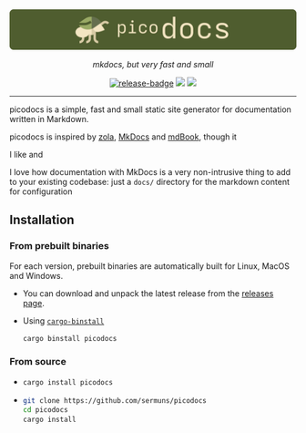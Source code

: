 <a href="https://github.com/sermuns/picodocs">
  <img src="docs/banner.png">
</a>

<div align="center">
  <p>
  <em>
      mkdocs, but very fast and small
  </em>
  </p>
  <a href="https://github.com/sermuns/meread/releases/latest">
    <img alt="release-badge" src="https://img.shields.io/github/v/release/sermuns/picodocs.svg"></a>
  <a href="https://github.com/sermuns/meread/blob/main/LICENSE">
    <img src="https://img.shields.io/badge/License-WTFPL-brightgreen.svg"></a>
  <a href="https://crates.io/crates/picodocs"><img src="https://img.shields.io/crates/v/picodocs.svg"></a>
</div>

---

picodocs is a simple, fast and small static site generator for documentation written in Markdown.

picodocs is inspired by [zola](https://github.com/getzola/zola), [MkDocs](https://github.com/mkdocs/mkdocs) and [mdBook](https://github.com/rust-lang/mdBook), though it 

I like  and 

I love how documentation with MkDocs is a very non-intrusive thing to add to your existing codebase: just a `docs/` directory for the markdown content for configuration

## Installation

### From prebuilt binaries

For each version, prebuilt binaries are automatically built for Linux, MacOS and Windows.

- You can download and unpack the latest release from the [releases page](https://github.com/sermuns/picodocs/releases/latest).

- Using [`cargo-binstall`](https://github.com/cargo-bins/cargo-binstall)
  ```bash
  cargo binstall picodocs
  ```

### From source

- ```bash
  cargo install picodocs
  ```

- ```bash
  git clone https://github.com/sermuns/picodocs
  cd picodocs
  cargo install
  ```

